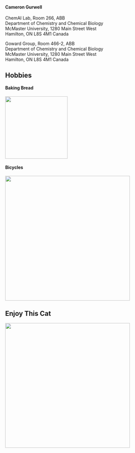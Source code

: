 #### Cameron Gurwell

ChemAI Lab, Room 266, ABB\
Department of Chemistry and Chemical Biology\
McMaster University, 1280 Main Street West\
Hamilton, ON L8S 4M1 Canada

Goward Group, Room 466-2, ABB\
Department of Chemistry and Chemical Biology\
McMaster University, 1280 Main Street West\
Hamilton, ON L8S 4M1 Canada



## Hobbies
#### Baking Bread <br>
  <img src='https://github.com/Camgur/Camgur/assets/156104897/25f27718-8d14-4069-b60e-11582b1ca01e' width='200'> <br>
#### Bicycles <br>
  <img src='https://github.com/Camgur/Camgur/assets/156104897/b69083e3-19a2-47b0-91bf-d700d49d0e13' width='400'> <br>

## Enjoy This Cat

<img src='https://github.com/Camgur/Camgur/assets/156104897/80094be9-9c71-4a03-b954-cbc0f9851962' width='400'>


<!--
**Camgur/Camgur** is a ✨ _special_ ✨ repository because its `README.md` (this file) appears on your GitHub profile.

Here are some ideas to get you started:

- 🔭 I’m currently working on ...
- 🌱 I’m currently learning ...
- 👯 I’m looking to collaborate on ...
- 🤔 I’m looking for help with ...
- 💬 Ask me about ...
- 📫 How to reach me: ...
- 😄 Pronouns: ...
- ⚡ Fun fact: ...
-->
